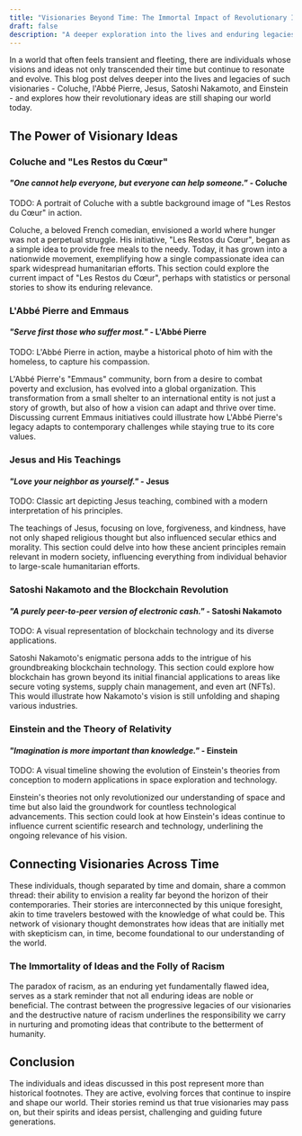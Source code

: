 ```yaml
---
title: "Visionaries Beyond Time: The Immortal Impact of Revolutionary Ideas"
draft: false
description: "A deeper exploration into the lives and enduring legacies of visionary individuals whose ideas transcended their time and continue to shape our world."
---
```


In a world that often feels transient and fleeting, there are individuals whose visions and ideas not only transcended their time but continue to resonate and evolve. This blog post delves deeper into the lives and legacies of such visionaries - Coluche, l'Abbé Pierre, Jesus, Satoshi Nakamoto, and Einstein - and explores how their revolutionary ideas are still shaping our world today.

## The Power of Visionary Ideas

### Coluche and "Les Restos du Cœur"

#### _"One cannot help everyone, but everyone can help someone."_ - Coluche

TODO: A portrait of Coluche with a subtle background image of "Les Restos du Cœur" in action.

Coluche, a beloved French comedian, envisioned a world where hunger was not a perpetual struggle. His initiative, "Les Restos du Cœur", began as a simple idea to provide free meals to the needy. Today, it has grown into a nationwide movement, exemplifying how a single compassionate idea can spark widespread humanitarian efforts. This section could explore the current impact of "Les Restos du Cœur", perhaps with statistics or personal stories to show its enduring relevance.

### L'Abbé Pierre and Emmaus

#### _"Serve first those who suffer most."_ - L'Abbé Pierre

TODO: L'Abbé Pierre in action, maybe a historical photo of him with the homeless, to capture his compassion.

L'Abbé Pierre's "Emmaus" community, born from a desire to combat poverty and exclusion, has evolved into a global organization. This transformation from a small shelter to an international entity is not just a story of growth, but also of how a vision can adapt and thrive over time. Discussing current Emmaus initiatives could illustrate how L'Abbé Pierre's legacy adapts to contemporary challenges while staying true to its core values.

### Jesus and His Teachings

#### _"Love your neighbor as yourself."_ - Jesus

TODO: Classic art depicting Jesus teaching, combined with a modern interpretation of his principles.

The teachings of Jesus, focusing on love, forgiveness, and kindness, have not only shaped religious thought but also influenced secular ethics and morality. This section could delve into how these ancient principles remain relevant in modern society, influencing everything from individual behavior to large-scale humanitarian efforts.

### Satoshi Nakamoto and the Blockchain Revolution

#### _"A purely peer-to-peer version of electronic cash."_ - Satoshi Nakamoto

TODO: A visual representation of blockchain technology and its diverse applications.

Satoshi Nakamoto's enigmatic persona adds to the intrigue of his groundbreaking blockchain technology. This section could explore how blockchain has grown beyond its initial financial applications to areas like secure voting systems, supply chain management, and even art (NFTs). This would illustrate how Nakamoto's vision is still unfolding and shaping various industries.

### Einstein and the Theory of Relativity

#### _"Imagination is more important than knowledge."_ - Einstein

TODO: A visual timeline showing the evolution of Einstein's theories from conception to modern applications in space exploration and technology.

Einstein's theories not only revolutionized our understanding of space and time but also laid the groundwork for countless technological advancements. This section could look at how Einstein's ideas continue to influence current scientific research and technology, underlining the ongoing relevance of his vision.

## Connecting Visionaries Across Time

These individuals, though separated by time and domain, share a common thread: their ability to envision a reality far beyond the horizon of their contemporaries. Their stories are interconnected by this unique foresight, akin to time travelers bestowed with the knowledge of what could be. This network of visionary thought demonstrates how ideas that are initially met with skepticism can, in time, become foundational to our understanding of the world.

### The Immortality of Ideas and the Folly of Racism

The paradox of racism, as an enduring yet fundamentally flawed idea, serves as a stark reminder that not all enduring ideas are noble or beneficial. The contrast between the progressive legacies of our visionaries and the destructive nature of racism underlines the responsibility we carry in nurturing and promoting ideas that contribute to the betterment of humanity.

## Conclusion

The individuals and ideas discussed in this post represent more than historical footnotes. They are active, evolving forces that continue to inspire and shape our world. Their stories remind us that true visionaries may pass on, but their spirits and ideas persist, challenging and guiding future generations.

